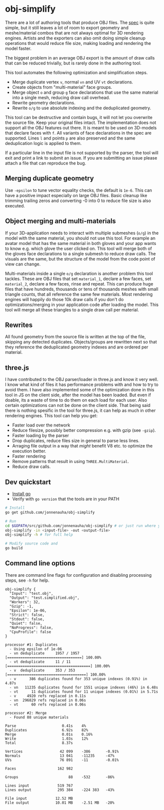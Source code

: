 # obj-simplify

There are a lot of authoring tools that produce OBJ files. The [spec](http://www.martinreddy.net/gfx/3d/OBJ.spec) is quite simple, but it still leaves a lot of room to export geometry and meshe/material combos that are not always optimal for 3D rendering engines. Artists and the exporters can also omit doing simple cleanup operations that would reduce file size, making loading and rendering the model faster.

The biggest problem in an average OBJ export is the amount of draw calls that can be reduced trivially, but is rarely done in the authoring tool.

This tool automates the following optimization and simplification steps.

* Merge duplicate vertex `v`, normal `vn` and UV `vt` declarations.
* Create objects from "multi-material" face groups.
* Merge object `o` and group `g` face declarations that use the same material into a single mesh, reducing draw call overhead.
* Rewrite geometry declarations.
* Rewrite `o/g` to use absolute indexing and the deduplicated geometry.

This tool can be destructive and contain bugs, it will not let you overwrite the source file. Keep your original files intact. The implementation does not support all the OBJ features out there. It is meant to be used on 3D-models
 that declare faces with `f`. All variants of face declarations in the spec are supported. Lines `l` and points `p` are also preserved and the same deduplication logic is applied to them.

 If a particular line in the input file is not supported by the parser, the tool will exit and print a link to submit an issue. If you are submitting an issue please attach a file that can reproduce the bug.

## Merging duplicate geometry

Use `-epsilon` to tune vector equality checks, the default is `1e-6`. This can have a positive impact especially on large OBJ files. Basic cleanup like trimming trailing zeros and converting -0 into 0 to reduce file size is also executed.

## Object merging and multi-materials

If your 3D-application needs to interact with multiple submeshes (`o/g`) in the model with the same material, you should not use this tool. For example an avatar model that has the same material in both gloves and your app wants to know e.g. which glove the user clicked on. This tool will merge both of the gloves face declarations to a single submesh to reduce draw calls. The visuals are the same, but the structure of the model from the code point of view can change.

Multi-materials inside a single `o/g` declaration is another problem this tool tackles. These are OBJ files that set `material_1`, declare a few faces, set `material_2`, declare a few faces, rinse and repeat. This can produce huge files that have hundreds, thousands or tens of thousands meshes with small triangle counts, that all reference the same few materials. Most rendering engines will happily do those 10k draw calls if you don't do optimizations/merging in your application code after loading the model. This tool will merge all these triangles to a single draw call per material.

## Rewrites

All found geometry from the source file is written at the top of the file, skipping any detected duplicates. Objects/groups are rewritten next so that they reference the deduplicated geometry indexes and are ordered per material.

## three.js

I have contributed to the OBJ parser/loader in three.js and know it very well. I know what kind of files it has performance problems with and how to try to avoid them. I have also implemented some of the optimization done in this tool in JS on the client side, after the model has been loaded. But even if doable, its a waste of time to do them on each load for each user. Also certain optimizations can not be done on the client side.  That being said there is nothing spesific in the tool for three.js, it can help as much in other rendering engines. This tool can help you get:

* Faster load over the network
 * Reduce filesize, possibly better compression e.g. with gzip (see `-gzip`).
* Faster loading by the parser 
 * Drop duplicates, reduce files size in general to parse less lines.
 * Arraging file output in a way that *might* benefit V8 etc. to optimize the execution better.
* Faster rendering 
 * Remove patterns that result in using `THREE.MultiMaterial`.
 * Reduce draw calls.

## Dev quickstart

* [Install go](https://golang.org/doc/install)
* Verify with `go version` that the tools are in your PATH

```bash
# Install
go get github.com/jonnenauha/obj-simplify

# Run
cd $GOPATH/src/github.com/jonnenauha/obj-simplify # or just run where you are if you have $GOPATH/bin in your PATH
obj-simplify -in <input-file> -out <output-file>
obj-simplify -h # for full help

# Modify source code and
go build
```

## Command line options

There are command line flags for configuration and disabling processing steps, see `-h` for help.

```
obj-simplify {
  "Input": "test.obj",
  "Output": "test.simplified.obj",
  "Workers": 32,
  "Gzip": -1,
  "Epsilon": 1e-06,
  "Strict": false,
  "Stdout": false,
  "Quiet": false,
  "NoProgress": false,
  "CpuProfile": false
}

processor #1: Duplicates
  - Using epsilon of 1e-06
  - vn deduplicate     1957 / 1957 [==================================] 100.00%
  - vt deduplicate     11 / 11 [======================================] 100.00%
  - v  deduplicate     353 / 353 [====================================] 100.00%
  - v      386 duplicates found for 353 unique indexes (0.91%) in 4.87s
  - vn   11235 duplicates found for 1551 unique indexes (46%) in 6.48s
  - vt      11 duplicates found for 11 unique indexes (0.01%) in 5.71s
  - v     4920 refs replaced in 0.11s
  - vn  296829 refs replaced in 0.06s
  - vt      60 refs replaced in 0.06s

processor #2: Merge
  - Found 88 unique materials

Parse                     0.41s    4%
Duplicates                6.92s    82%
Merge                     0.01s    0.16%
Write                     1.03s    12%
Total                     8.37s

Vertices                 42 099    -386       -0.91%
Normals                  13 041    -11235     -47%
UVs                      76 891    -11        -0.01%

Faces                   162 982

Groups                       88    -532       -86%

Lines input             519 767
Lines output            295 384    -224 383   -43%

File input             12.52 MB
File output            10.01 MB    -2.51 MB   -20%
```
